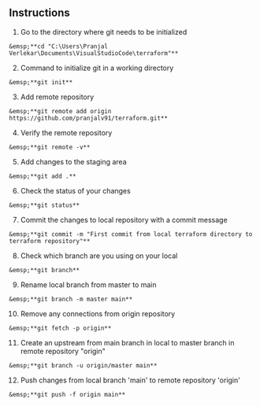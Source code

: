 <!--- 
This is a test file with instructions for first commit from local branch 'main' to remote repo 'origin'
--->

## Instructions

1. Go to the directory where git needs to be initialized<br />
```
&emsp;**cd "C:\Users\Pranjal Verlekar\Documents\VisualStudioCode\terraform"**
```

2. Command to initialize git in a working directory<br />
```
&emsp;**git init**
```

3. Add remote repository<br />
```
&emsp;**git remote add origin https://github.com/pranjalv91/terraform.git**
```

4. Verify the remote repository<br />
```
&emsp;**git remote -v**
```

5. Add changes to the staging area<br />
```
&emsp;**git add .**
```

6. Check the status of your changes<br />
```
&emsp;**git status**
```
	
7. Commit the changes to local repository with a commit message<br />
```
&emsp;**git commit -m "First commit from local terraform directory to terraform repository"**
```
	
8. Check which branch are you using on your local<br />
```
&emsp;**git branch**
```

<!--- 
Should return "master" as the local branch which is not correct. It should be "main" and not "master"
The branch needs to renamed from master to main in local.
And an upstream connection needs to be made from local branch 'main' to remote repo branch 'origin/master'
This will be done in the next few steps below.
--->	
 
9. Rename local branch from master to main<br />
```
&emsp;**git branch -m master main**
```

10. Remove any connections from origin repository<br />
```
&emsp;**git fetch -p origin**
```

11. Create an upstream from main branch in local to master branch in remote repository "origin"<br />
```
&emsp;**git branch -u origin/master main**
```

12. Push changes from local branch 'main' to remote repository 'origin'<br />
```
&emsp;**git push -f origin main**
```
	
<!--- Use the -f option to force push changes only for the first time from the main branch to remote repo 'origin' --->